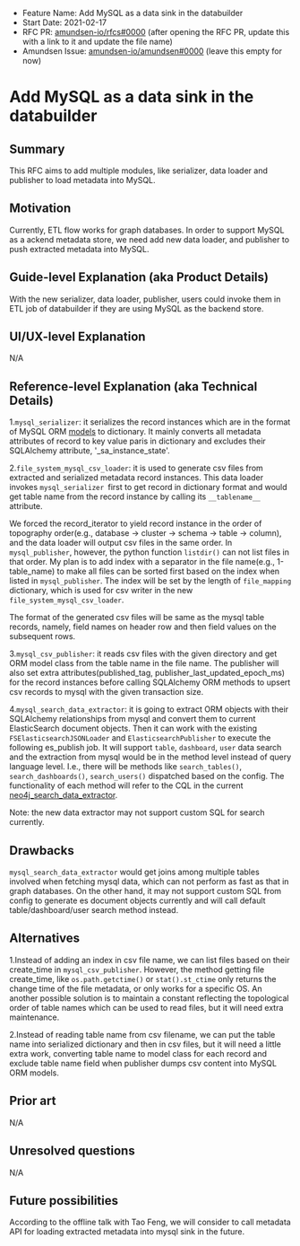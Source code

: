 - Feature Name: Add MySQL as a data sink in the databuilder
- Start Date: 2021-02-17
- RFC PR: [amundsen-io/rfcs#0000](https://github.com/amundsen-io/rfcs/pull/0000) (after opening the RFC PR, update this with a link to it and update the file name)
- Amundsen Issue: [amundsen-io/amundsen#0000](https://github.com/amundsen-io/amundsen/issues/0000) (leave this empty for now)

# Add MySQL as a data sink in the databuilder

## Summary

This RFC aims to add multiple modules, like serializer, data loader and publisher to load metadata into MySQL.

## Motivation

Currently, ETL flow works for graph databases. In order to support MySQL as a ackend metadata store, we need add new data loader, and publisher to push extracted metadata into MySQL.

## Guide-level Explanation (aka Product Details)

With the new serializer, data loader, publisher, users could invoke them in ETL job of databuilder if they are using MySQL as the backend store.

## UI/UX-level Explanation

N/A

## Reference-level Explanation (aka Technical Details)

1.`mysql_serializer`: it serializes the record instances which are in the format of MySQL ORM 
[models](https://github.com/amundsen-io/amundsenrds) to dictionary. It mainly converts all metadata attributes of record to
key value paris in dictionary and excludes their SQLAlchemy attribute, '\_sa\_instance\_state'.

2.`file_system_mysql_csv_loader`: it is used to generate csv files from extracted and serialized metadata record instances.
This data loader invokes `mysql_serializer `first to get record in dictionary format and would get table name from 
the record instance by calling its `__tablename__` attribute.

We forced the record\_iterator to yield record instance in the order of topography order(e.g., database -> cluster -> schema -> table -> column),
and the data loader will output csv files in the same order. In `mysql_publisher`, however, the python function `listdir()` can not list files
in that order. My plan is to add index with a separator in the file name(e.g., 1-table\_name) to make all files can be sorted first based on the index when listed in `mysql_publisher`. 
The index will be set by the length of `file_mapping` dictionary, which is used for csv writer in the new `file_system_mysql_csv_loader`.

The format of the generated csv files will be same as the mysql table records, namely, field names on header row and then field values on the subsequent rows.

3.`mysql_csv_publisher`: it reads csv files with the given directory and get ORM model class from the table name in the file name. 
The publisher will also set extra attributes(published\_tag, publisher\_last\_updated\_epoch\_ms) for the record instances before calling SQLAlchemy ORM methods to upsert csv records to mysql with the given transaction size.

4.`mysql_search_data_extractor`: it is going to extract ORM objects with their SQLAlchemy relationships from mysql and convert them to current ElasticSearch document objects. Then it can work with the existing `FSElasticsearchJSONLoader` and `ElasticsearchPublisher`
to execute the following es_publish job. It will support `table`, `dashboard`, `user` data search and the extraction from mysql would be in the method level instead of query language level. 
I.e., there will be methods like `search_tables()`, `search_dashboards()`, `search_users()` dispatched based on the config. The functionality of each method will refer to 
the CQL in the current [neo4j\_search\_data\_extractor](https://github.com/amundsen-io/amundsendatabuilder/blob/master/databuilder/extractor/neo4j_search_data_extractor.py#L23-L115). 

Note: the new data extractor may not support custom SQL for search currently.


## Drawbacks

`mysql_search_data_extractor` would get joins among multiple tables involved when fetching mysql data, which can not perform as fast as that in graph databases. 
On the other hand, it may not support custom SQL from config to generate es document objects currently and will call default table/dashboard/user search method instead.

## Alternatives

1.Instead of adding an index in csv file name, we can list files based on their create\_time in `mysql_csv_publisher`. However, the method getting file create_time, like `os.path.getctime()` or `stat().st_ctime` only returns the change time of the file metadata, or only works for a specific OS. An another possible solution is to maintain a constant reflecting the topological order of table names which can be used to read files, but it will need extra 
maintenance.

2.Instead of reading table name from csv filename, we can put the table name into serialized dictionary and then in csv files, but it will need a little extra work, 
converting table name to model class for each record and exclude table name field when publisher dumps csv content into MySQL ORM models. 


## Prior art

N/A

## Unresolved questions

N/A

## Future possibilities

According to the offline talk with Tao Feng, we will consider to call metadata API for loading extracted metadata into mysql sink in the future. 
